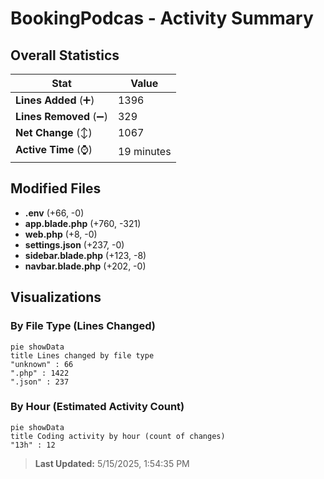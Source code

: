 # BookingPodcas - Activity Summary 

## Overall Statistics

| Stat                   | Value                                                             |
| ---------------------- | ----------------------------------------------------------------- |
| **Lines Added** (➕)   | 1396                                          |
| **Lines Removed** (➖) | 329                                        |
| **Net Change** (↕)    | 1067                |
| **Active Time** (⌚)   | 19 minutes |


## Modified Files
- **.env** (+66, -0)
- **app.blade.php** (+760, -321)
- **web.php** (+8, -0)
- **settings.json** (+237, -0)
- **sidebar.blade.php** (+123, -8)
- **navbar.blade.php** (+202, -0)

## Visualizations

### By File Type (Lines Changed)

```mermaid
pie showData
title Lines changed by file type
"unknown" : 66
".php" : 1422
".json" : 237
```

### By Hour (Estimated Activity Count)

```mermaid
pie showData
title Coding activity by hour (count of changes)
"13h" : 12
```


> **Last Updated:** 5/15/2025, 1:54:35 PM
